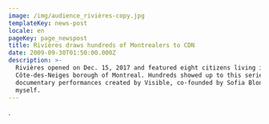 ```yaml
---
image: /img/audience_rivières-copy.jpg
templateKey: news-post
locale: en
pageKey: page_newspost
title: Rivières draws hundreds of Montrealers to CDN
date: 2009-09-30T01:50:00.000Z
description: >-
  Rivières opened on Dec. 15, 2017 and featured eight citizens living in the
  Côte-des-Neiges borough of Montreal. Hundreds showed up to this series of live
  documentary performances created by Visible, co-founded by Sofia Blondin and
  myself.
---
```

.
